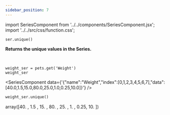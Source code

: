 ```yaml
---
sidebar_position: 7
---
```

import SeriesComponent from '../../components/SeriesComponent.jsx';
import '../../src/css/function.css';

<code>ser.unique()</code>

<div className='base'>
    <p><strong>Returns the unique values in the Series.</strong></p>
</div>

<br />

```python3
weight_ser = pets.get('Weight')
weight_ser
```
<SeriesComponent data={'{"name":"Weight","index":[0,1,2,3,4,5,6,7],"data":[40.0,1.5,15.0,80.0,25.0,1.0,0.25,10.0]}'} />

```python
weight_ser.unique()
```
array([40.  ,  1.5 , 15.  , 80.  , 25.  ,  1.  ,  0.25, 10.  ])